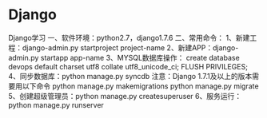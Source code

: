 # Django   
Django学习
一、软件环境：python2.7，django1.7.6
二、常用命令：
1、新建工程：django-admin.py startproject project-name
2、新建APP：django-admin.py startapp app-name
3、MYSQL数据库操作：
create database devops default charset utf8 collate utf8_unicode_ci;
FLUSH PRIVILEGES;
4、同步数据库：python manage.py syncdb
注意：Django 1.7.1及以上的版本需要用以下命令
python manage.py makemigrations
python manage.py migrate
5、创建超级管理员：python manage.py createsuperuser
6、服务运行：python manage.py runserver
